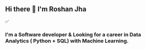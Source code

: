 ## Hi there 👋 I'm Roshan Jha

✅<h3> I'm a Software developer & Looking for a career in Data Analytics ( Python + SQL) with Machine Learning. </h3>

<!--
**jroshanjha/jroshanjha** is a ✨ _special_ ✨ repository because its `README.md` (this file) appears on your GitHub profile.

Here are some ideas to get you started:

- 🔭 I’m currently working on ...
- 🌱 I’m currently learning ...
- 👯 I’m looking to collaborate on ...
- 🤔 I’m looking for help with ...
- 💬 Ask me about ...
- 📫 How to reach me: ...
- 😄 Pronouns: ...
- ⚡ Fun fact: ...
-->
